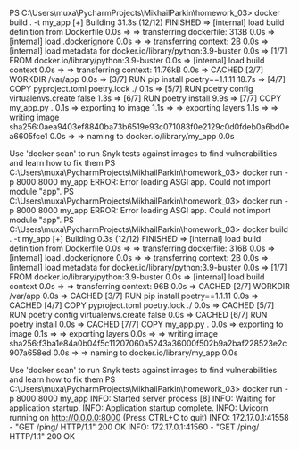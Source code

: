 PS C:\Users\muxa\PycharmProjects\MikhailParkin\homework_03> docker build . -t my_app
[+] Building 31.3s (12/12) FINISHED
 => [internal] load build definition from Dockerfile                                                                                                                                                                                  0.0s
 => => transferring dockerfile: 313B                                                                                                                                                                                                  0.0s
 => [internal] load .dockerignore                                                                                                                                                                                                     0.0s
 => => transferring context: 2B                                                                                                                                                                                                       0.0s
 => [internal] load metadata for docker.io/library/python:3.9-buster                                                                                                                                                                  0.0s
 => [1/7] FROM docker.io/library/python:3.9-buster                                                                                                                                                                                    0.0s
 => [internal] load build context                                                                                                                                                                                                     0.0s
 => => transferring context: 11.76kB                                                                                                                                                                                                  0.0s
 => CACHED [2/7] WORKDIR /var/app                                                                                                                                                                                                     0.0s
 => [3/7] RUN pip install poetry==1.1.11                                                                                                                                                                                             18.7s
 => [4/7] COPY pyproject.toml poetry.lock ./                                                                                                                                                                                          0.1s
 => [5/7] RUN poetry config virtualenvs.create false                                                                                                                                                                                  1.3s
 => [6/7] RUN poetry install                                                                                                                                                                                                          9.9s
 => [7/7] COPY my_app.py .                                                                                                                                                                                                            0.1s
 => exporting to image                                                                                                                                                                                                                1.1s
 => => exporting layers                                                                                                                                                                                                               1.1s
 => => writing image sha256:0aea9403ef8840ba73b6519e93c071083f0e2129c0d0fdeb0a6bd0ea6605fce1                                                                                                                                          0.0s
 => => naming to docker.io/library/my_app                                                                                                                                                                                             0.0s

Use 'docker scan' to run Snyk tests against images to find vulnerabilities and learn how to fix them
PS C:\Users\muxa\PycharmProjects\MikhailParkin\homework_03> docker run -p 8000:8000 my_app
ERROR:    Error loading ASGI app. Could not import module "app".
PS C:\Users\muxa\PycharmProjects\MikhailParkin\homework_03> docker run -p 8000:8000 my_app
ERROR:    Error loading ASGI app. Could not import module "app".
PS C:\Users\muxa\PycharmProjects\MikhailParkin\homework_03> docker build . -t my_app
[+] Building 0.3s (12/12) FINISHED
 => [internal] load build definition from Dockerfile                                                                                                                                                                                  0.0s
 => => transferring dockerfile: 316B                                                                                                                                                                                                  0.0s
 => [internal] load .dockerignore                                                                                                                                                                                                     0.0s
 => => transferring context: 2B                                                                                                                                                                                                       0.0s
 => [internal] load metadata for docker.io/library/python:3.9-buster                                                                                                                                                                  0.0s
 => [1/7] FROM docker.io/library/python:3.9-buster                                                                                                                                                                                    0.0s
 => [internal] load build context                                                                                                                                                                                                     0.0s
 => => transferring context: 96B                                                                                                                                                                                                      0.0s
 => CACHED [2/7] WORKDIR /var/app                                                                                                                                                                                                     0.0s
 => CACHED [3/7] RUN pip install poetry==1.1.11                                                                                                                                                                                       0.0s
 => CACHED [4/7] COPY pyproject.toml poetry.lock ./                                                                                                                                                                                   0.0s
 => CACHED [5/7] RUN poetry config virtualenvs.create false                                                                                                                                                                           0.0s
 => CACHED [6/7] RUN poetry install                                                                                                                                                                                                   0.0s
 => CACHED [7/7] COPY my_app.py .                                                                                                                                                                                                     0.0s
 => exporting to image                                                                                                                                                                                                                0.1s
 => => exporting layers                                                                                                                                                                                                               0.0s
 => => writing image sha256:f3ba1e84a0b04f5c11207060a5243a36000f502b9a2baf228523e2c907a658ed                                                                                                                                          0.0s
 => => naming to docker.io/library/my_app                                                                                                                                                                                             0.0s

Use 'docker scan' to run Snyk tests against images to find vulnerabilities and learn how to fix them
PS C:\Users\muxa\PycharmProjects\MikhailParkin\homework_03> docker run -p 8000:8000 my_app
INFO:     Started server process [8]
INFO:     Waiting for application startup.
INFO:     Application startup complete.
INFO:     Uvicorn running on http://0.0.0.0:8000 (Press CTRL+C to quit)
INFO:     172.17.0.1:41558 - "GET /ping/ HTTP/1.1" 200 OK
INFO:     172.17.0.1:41560 - "GET /ping/ HTTP/1.1" 200 OK
